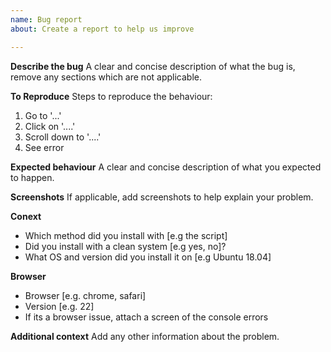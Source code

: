 ```yaml
---
name: Bug report
about: Create a report to help us improve

---
```


**Describe the bug**
A clear and concise description of what the bug is, remove any sections which are not applicable.

**To Reproduce**
Steps to reproduce the behaviour:
1. Go to '...'
2. Click on '....'
3. Scroll down to '....'
4. See error

**Expected behaviour**
A clear and concise description of what you expected to happen.

**Screenshots**
If applicable, add screenshots to help explain your problem.

**Conext**
 - Which method did you install with [e.g the script]
 - Did you install with a clean system [e.g yes, no]?
 - What OS and version did you install it on [e.g Ubuntu 18.04]

**Browser**
 - Browser [e.g. chrome, safari]
 - Version [e.g. 22]
 - If its a browser issue, attach a screen of the console errors

**Additional context**
Add any other information about the problem.
